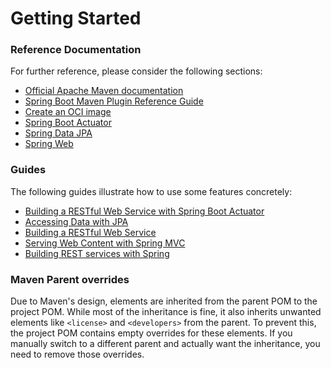 # Getting Started

### Reference Documentation
For further reference, please consider the following sections:

* [Official Apache Maven documentation](https://maven.apache.org/guides/index.html)
* [Spring Boot Maven Plugin Reference Guide](https://docs.spring.io/spring-boot/3.4.8-SNAPSHOT/maven-plugin)
* [Create an OCI image](https://docs.spring.io/spring-boot/3.4.8-SNAPSHOT/maven-plugin/build-image.html)
* [Spring Boot Actuator](https://docs.spring.io/spring-boot/3.4.8-SNAPSHOT/reference/actuator/index.html)
* [Spring Data JPA](https://docs.spring.io/spring-boot/3.4.8-SNAPSHOT/reference/data/sql.html#data.sql.jpa-and-spring-data)
* [Spring Web](https://docs.spring.io/spring-boot/3.4.8-SNAPSHOT/reference/web/servlet.html)

### Guides
The following guides illustrate how to use some features concretely:

* [Building a RESTful Web Service with Spring Boot Actuator](https://spring.io/guides/gs/actuator-service/)
* [Accessing Data with JPA](https://spring.io/guides/gs/accessing-data-jpa/)
* [Building a RESTful Web Service](https://spring.io/guides/gs/rest-service/)
* [Serving Web Content with Spring MVC](https://spring.io/guides/gs/serving-web-content/)
* [Building REST services with Spring](https://spring.io/guides/tutorials/rest/)

### Maven Parent overrides

Due to Maven's design, elements are inherited from the parent POM to the project POM.
While most of the inheritance is fine, it also inherits unwanted elements like `<license>` and `<developers>` from the parent.
To prevent this, the project POM contains empty overrides for these elements.
If you manually switch to a different parent and actually want the inheritance, you need to remove those overrides.

